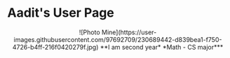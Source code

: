 # Aadit's User Page
<p align="center">
  ![Photo Mine](https://user-images.githubusercontent.com/97692709/230689442-d839bea1-f750-4726-b4ff-216f0420279f.jpg)
  **I am second year* *Math - CS major***
 </p>




